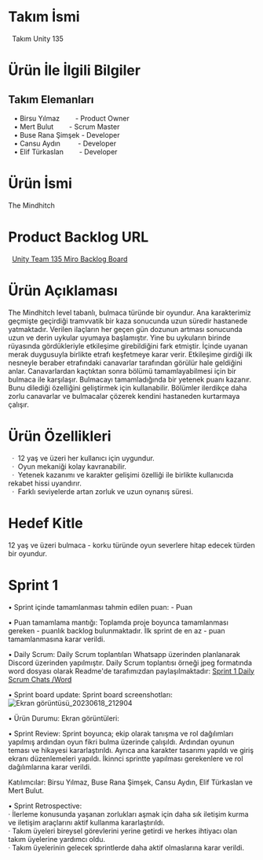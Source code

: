 <h1> Takım İsmi </h1>  &nbsp;
Takım Unity 135 &nbsp;

<h1> Ürün İle İlgili Bilgiler </h1>
<h2> Takım Elemanları </h2> 
 &nbsp;&nbsp;&nbsp;• Birsu Yılmaz &emsp;&emsp;- Product Owner <br>
 &nbsp;&nbsp;&nbsp;• Mert Bulut &emsp;&emsp;- Scrum Master <br>
 &nbsp;&nbsp;&nbsp;• Buse Rana Şimşek - Developer <br>
 &nbsp;&nbsp;&nbsp;• Cansu Aydın &emsp;&emsp; - Developer <br>
 &nbsp;&nbsp;&nbsp;• Elif Türkaslan &emsp;&emsp;- Developer <br>
<h1> Ürün İsmi </h1>
The Mindhitch
<h1> Product Backlog URL </h1>  &nbsp;
<a href="https://miro.com/app/board/uXjVM9yPPJo=/?share_link_id=635712756836">Unity Team 135 Miro Backlog Board</a>

<h1> Ürün Açıklaması </h1>
The Mindhitch level tabanlı, bulmaca türünde bir oyundur. Ana karakterimiz geçmişte geçirdiği tramvvatik bir kaza sonucunda uzun süredir hastanede yatmaktadır. Verilen ilaçların her geçen gün dozunun artması sonucunda uzun ve derin uykular uyumaya başlamıştır. Yine bu uykuların birinde rüyasında gördükleriyle etkileşime girebildiğini fark etmiştir. İçinde uyanan merak duygusuyla birlikte etrafı keşfetmeye karar verir. Etkileşime girdiği ilk nesneyle beraber etrafındaki canavarlar tarafından görülür hale geldiğini anlar. Canavarlardan kaçtıktan sonra bölümü tamamlayabilmesi için bir bulmaca ile karşılaşır. Bulmacayı tamamladığında bir yetenek puanı kazanır. Bunu dilediği özelliğini geliştirmek için kullanabilir. Bölümler ilerdikçe daha zorlu canavarlar ve bulmacalar çözerek kendini hastaneden kurtarmaya çalışır.
<h1> Ürün Özellikleri </h1>
&nbsp;&nbsp;·&nbsp; 12 yaş ve üzeri her kullanıcı için uygundur. <br>
&nbsp;&nbsp;·&nbsp; Oyun mekaniği kolay kavranabilir. <br> 
&nbsp;&nbsp;·&nbsp; Yetenek kazanımı ve karakter gelişimi özelliği ile birlikte kullanıcıda rekabet hissi uyandırır. <br>
&nbsp;&nbsp;·&nbsp; Farklı seviyelerde artan zorluk ve uzun oynanış süresi. <br>
<h1> Hedef Kitle </h1>
12 yaş ve üzeri bulmaca - korku türünde oyun severlere hitap edecek türden bir oyundur.
<h1> Sprint 1 </h1>
• Sprint içinde tamamlanması tahmin edilen puan: - Puan

• Puan tamamlama mantığı: Toplamda proje boyunca tamamlanması gereken - puanlık backlog bulunmaktadır. İlk sprint de en az - puan tamamlanmasına karar verildi.

• Daily Scrum: Daily Scrum toplantıları Whatsapp üzerinden planlanarak Discord üzerinden yapılmıştır. Daily Scrum toplantısı örneği jpeg formatında word dosyası olarak Readme'de tarafımızdan paylaşılmaktadır:
<a href="https://docs.google.com/document/d/1biF5NdmBiBNWBpb9tYLWm4BZfzCdM5Usdp7yv98Xwgc/edit?usp=sharing">Sprint 1 Daily Scrum Chats /Word</a> <br>

• Sprint board update: Sprint board screenshotları:![Ekran görüntüsü_20230618_212904](https://github.com/veynz/Google-Bootcamp-U135/assets/58865083/e0c28473-95ec-4b24-9636-cd33ee467910) <br>

• Ürün Durumu: Ekran görüntüleri: <br>

• Sprint Review: Sprint boyunca; ekip olarak tanışma ve rol dağılımları yapılmış ardından oyun fikri bulma üzerinde çalışıldı. Ardından oyunun teması ve hikayesi kararlaştırıldı. Ayrıca ana karakter tasarımı yapıldı ve giriş ekranı düzenlemeleri yapıldı. İkinnci sprintte yapılması gerekenlere ve rol dağılımlarına karar verildi. <br> 

Katılımcılar: Birsu Yılmaz, Buse Rana Şimşek, Cansu Aydın, Elif Türkaslan ve Mert Bulut.

• Sprint Retrospective: <br> 
· İlerleme konusunda yaşanan zorlukları aşmak için daha sık iletişim kurma ve iletişim araçlarını aktif kullanma kararlaştırıldı. <br> 
· Takım üyeleri bireysel görevlerini yerine getirdi ve herkes ihtiyacı olan takım üyelerine yardımcı oldu. <br> 
· Takım üyelerinin gelecek sprintlerde daha aktif olmaslarına karar verildi.   <br>
